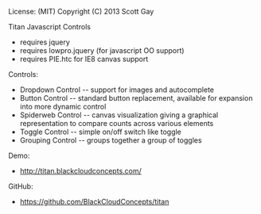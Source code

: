 License: (MIT) 
Copyright (C) 2013 Scott Gay

Titan Javascript Controls
- requires jquery
- requires lowpro.jquery (for javascript OO support)
- requires PIE.htc for IE8 canvas support

Controls:
- Dropdown Control
-- support for images and autocomplete
- Button Control
-- standard button replacement, available for expansion into more dynamic control
- Spiderweb Control
-- canvas visualization giving a graphical representation to compare counts across various elements
- Toggle Control
-- simple on/off switch like toggle
- Grouping Control
-- groups together a group of toggles

Demo:
- http://titan.blackcloudconcepts.com/

GitHub:
- https://github.com/BlackCloudConcepts/titan
